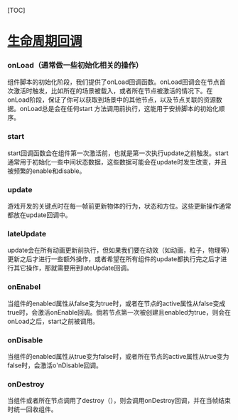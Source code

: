 [TOC]



# [生命周期回调](https://www.cnblogs.com/chevin/p/10082061.html)

### onLoad（通常做一些初始化相关的操作）

组件脚本的初始化阶段，我们提供了onLoad回调函数。onLoad回调会在节点首次激活时触发，比如所在的场景被载入，或者所在节点被激活的情况下。在onLoad阶段，保证了你可以获取到场景中的其他节点，以及节点关联的资源数据。onLoad总是会在任何start 方法调用前执行，这能用于安排脚本的初始化顺序。

### start

start回调函数会在组件第一次激活前，也就是第一次执行update之前触发。start通常用于初始化一些中间状态数据，这些数据可能会在update时发生改变，并且被频繁的enable和disable。

### update

游戏开发的关键点时在每一帧前更新物体的行为，状态和方位。这些更新操作通常都放在update回调中。

### lateUpdate

update会在所有动画更新前执行，但如果我们要在动效（如动画，粒子，物理等）更新之后才进行一些额外操作，或者希望在所有组件的update都执行完之后才进行其它操作，那就需要用到lateUpdate回调。

### onEnabel

当组件的enabled属性从false变为true时，或者在节点的active属性从false变成true时，会激活onEnable回调。倘若节点第一次被创建且enabled为true，则会在onLoad之后，start之前被调用。

### onDisable

当组件的enabled属性从true变为false时，或者所在节点的active属性从true变为false时，会激活o'nDisable回调。

### onDestroy

当组件或者所在节点调用了destroy（），则会调用onDestroy回调，并在当帧结束时统一回收组件。

